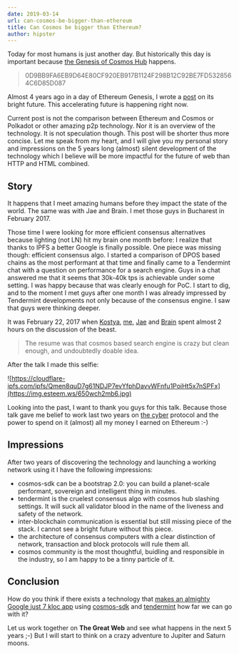 ```yaml
---
date: 2019-03-14
url: can-cosmos-be-bigger-than-ethereum
title: Can Cosmos be bigger than Ethereum?
author: hipster
---
```


Today for most humans is just another day. But historically this day is important because [the Genesis of Cosmos Hub](https://www.mintscan.io/blocks/0) happens.

> 0D9BB9FA6EB9D64E80CF920EB917B1124F298B12C92BE7FD5328564C6D85D087

Almost 4 years ago in a day of Ethereum Genesis, I wrote a [post](https://blog.cyber.fund/ethereum-yet-another-next-big-thing-7168157480bc) on its bright future. This accelerating future is happening right now.

Current post is not the comparison between Ethereum and Cosmos or Polkadot or other amazing p2p technology. Nor it is an overview of the technology. It is not speculation though. This post will be shorter thus more concise. Let me speak from my heart, and I will give you my personal story and impressions on the 5 years long (almost) silent development of the technology which I believe will be more impactful for the future of web than HTTP and HTML combined.

## Story

It happens that I meet amazing humans before they impact the state of the world. The same was with Jae and Brain. I met those guys in Bucharest in February 2017.

Those time I were looking for more efficient consensus alternatives because lighting (not LN) hit my brain one month before: I realize that thanks to IPFS a better Google is finally possible. One piece was missing though: efficient consensus algo. I started a comparison of DPOS based chains as the most performant at that time and finally came to a Tendermint chat with a question on performance for a search engine. Guys in a chat answered me that it seems that 30k-40k tps is achievable under some setting. I was happy because that was clearly enough for PoC. I start to dig, and to the moment I met guys after one month I was already impressed by Tendermint developments not only because of the consensus engine. I saw that guys were thinking deeper.

It was February 22, 2017 when [Kostya](https://twitter.com/Lomashuk), [me](https://twitter.com/21xhipster), [Jae](https://twitter.com/jaekwon) and [Brain](https://twitter.com/crainbf) spent almost 2 hours on the discussion of the beast.

> The resume was that cosmos based search engine is crazy but clean enough, and undoubtedly doable idea.

After the talk I made this selfie:




![https://cloudflare-ipfs.com/ipfs/Qmen8quD7g61NDJP7evYfphDavvWFnfu1PoiHt5x7nSPFx](https://img.esteem.ws/650wch2mb6.jpg)

Looking into the past, I want to thank you guys for this talk. Because those talk gave me belief to work last two years on [the cyber](https://cyberd.ai) protocol and the power to spend on it (almost) all my money I earned on Ethereum :-)

## Impressions

After two years of discovering the technology and launching a working network using it I have the following impressions:

- cosmos-sdk can be a bootstrap 2.0: you can build a planet-scale performant, sovereign and intelligent thing in minutes.
- tendermint is the cruelest consensus algo with cosmos hub slashing settings. It will suck all validator blood in the name of the liveness and safety of the network.
- inter-blockchain communication is essential but still missing piece of the stack. I cannot see a bright future without this piece.
- the architecture of consensus computers with a clear distinction of network, transaction and block protocols will rule them all.
- cosmos community is the most thoughtful, buidling and responsible in the industry, so I am happy to be a tinny particle of it.

## Conclusion

How do you think if there exists a technology that [makes an almighty Google just 7 kloc app](https://github.com/cybercongress/cyberd) using [cosmos-sdk](https://github.com/cosmos/cosmos-sdk) and [tendermint](https://github.com/tendermint) how far we can go with it?

Let us work together on **The Great Web** and see what happens in the next 5 years ;-) But I will start to think on a crazy adventure to Jupiter and Saturn moons.
